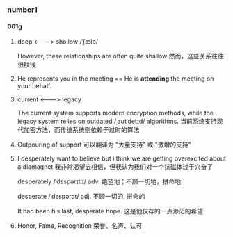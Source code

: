 ### number1

#### 001g

1. deep <---> shollow /ˈʃælo/  

   However, these relationships are often quite shallow  然而，这些关系往往很肤浅

2. He represents you in the meeting   ==  He is **attending** the meeting on your behalf.  

3. current <---> legacy 

   The current system supports modern encryption methods, while the legacy system relies on outdated  /ˌaʊtˈdetɪd/  algorithms.  当前系统支持现代加密方法，而传统系统则依赖于过时的算法 

4. Outpouring of support 可以翻译为 "大量支持" 或 "激增的支持" 

5. I desperately want to believe but i think we are getting overexcited about a diamagnet 我非常渴望去相信，但我认为我们对一个抗磁体过于兴奋了

   desperately   /ˈdɛspərɪtlɪ/   adv. 绝望地；不顾一切地，拼命地  

   desperate  /ˈdɛspərət/  adj. 不顾一切的, 拼命的 

   It had been his last, desperate hope.   这是他仅存的一点渺茫的希望

6. Honor, Fame, Recognition  荣誉、名声、认可